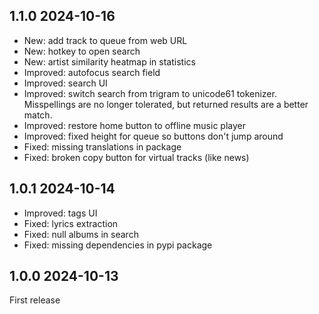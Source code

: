 ## 1.1.0 2024-10-16

* New: add track to queue from web URL
* New: hotkey to open search
* New: artist similarity heatmap in statistics
* Improved: autofocus search field
* Improved: search UI
* Improved: switch search from trigram to unicode61 tokenizer. Misspellings are no longer tolerated, but returned results are a better match.
* Improved: restore home button to offline music player
* Improved: fixed height for queue so buttons don't jump around
* Fixed: missing translations in package
* Fixed: broken copy button for virtual tracks (like news)

## 1.0.1 2024-10-14

* Improved: tags UI
* Fixed: lyrics extraction
* Fixed: null albums in search
* Fixed: missing dependencies in pypi package

## 1.0.0 2024-10-13

First release
